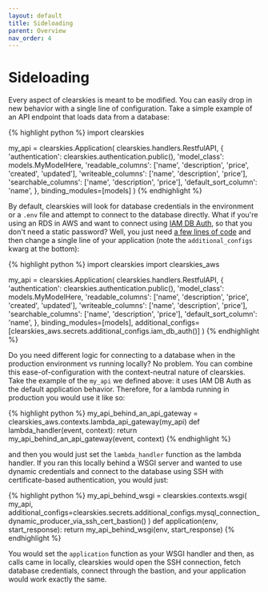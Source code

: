```yaml
---
layout: default
title: Sideloading
parent: Overview
nav_order: 4
---
```


# Sideloading

Every aspect of clearskies is meant to be modified.  You can easily drop in new behavior with a single line of configuration. Take a simple example of an API endpoint that loads data from a database:

{% highlight python %}
import clearskies

my_api = clearskies.Application(
    clearskies.handlers.RestfulAPI,
    {
        'authentication': clearskies.authentication.public(),
        'model_class': models.MyModelHere,
        'readable_columns': ['name', 'description', 'price', 'created', 'updated'],
        'writeable_columns': ['name', 'description', 'price'],
        'searchable_columns': ['name', 'description', 'price'],
        'default_sort_column': 'name',
    },
    binding_modules=[models]
)
{% endhighlight %}

By default, clearskies will look for database credentials in the environment or a `.env` file and attempt to connect to the database directly.  What if you're using an RDS in AWS and want to connect using [IAM DB Auth](https://docs.aws.amazon.com/AmazonRDS/latest/UserGuide/UsingWithRDS.IAMDBAuth.html), so that you don't need a static password?  Well, you just need [a few lines of code](https://github.com/cmancone/clearskies-aws/blob/master/src/clearskies_aws/secrets/additional_configs/iam_db_auth.py) and then change a single line of your application (note the `additional_configs` kwarg at the bottom):

{% highlight python %}
import clearskies
import clearskies_aws

my_api = clearskies.Application(
    clearskies.handlers.RestfulAPI,
    {
        'authentication': clearskies.authentication.public(),
        'model_class': models.MyModelHere,
        'readable_columns': ['name', 'description', 'price', 'created', 'updated'],
        'writeable_columns': ['name', 'description', 'price'],
        'searchable_columns': ['name', 'description', 'price'],
        'default_sort_column': 'name',
    },
    binding_modules=[models],
    additional_configs=[clearskies_aws.secrets.additional_configs.iam_db_auth()]
)
{% endhighlight %}

Do you need different logic for connecting to a database when in the production environment vs running locally?  No problem.  You can combine this ease-of-configuration with the context-neutral nature of clearskies.  Take the example of the `my_api` we defined above: it uses IAM DB Auth as the default application behavior.  Therefore, for a lambda running in production you would use it like so:

{% highlight python %}
my_api_behind_an_api_gateway = clearskies_aws.contexts.lambda_api_gateway(my_api)
def lambda_handler(event, context):
    return my_api_behind_an_api_gateway(event, context)
{% endhighlight %}

and then you would just set the `lambda_handler` function as the lambda handler.  If you ran this locally behind a WSGI server and wanted to use dynamic credentials and connect to the database using SSH with certificate-based authentication, you would just:

{% highlight python %}
my_api_behind_wsgi = clearskies.contexts.wsgi(
    my_api,
    additional_configs=clearskies.secrets.additional_configs.mysql_connection_dynamic_producer_via_ssh_cert_bastion()
)
def application(env, start_response):
    return my_api_behind_wsgi(env, start_response)
{% endhighlight %}

You would set the `application` function as your WSGI handler and then, as calls came in locally, clearskies would open the SSH connection, fetch database credentials, connect through the bastion, and your application would work exactly the same.
